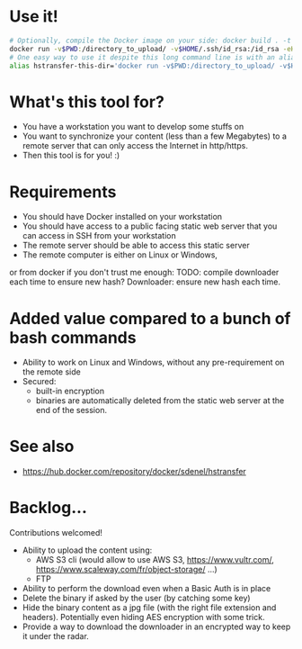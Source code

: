 # Use it!
```bash
# Optionally, compile the Docker image on your side: docker build . -t sdenel/hstransfer 
docker run -v$PWD:/directory_to_upload/ -v$HOME/.ssh/id_rsa:/id_rsa -eHSTRANSFER_SSH_HOST="toto@something.com" -eHSTRANSFER_SSH_PATH="/var/www/apache/somedir/" -eHSTRANSFER_HTTP_PATH="https://something.com/somedir/" -ti sdenel/hstransfer 
# One easy way to use it despite this long command line is with an alias:
alias hstransfer-this-dir='docker run -v$PWD:/directory_to_upload/ -v$HOME/.ssh/id_rsa:/id_rsa -eHSTRANSFER_SSH_HOST="sde@..." -e HSTRANSFER_SSH_PATH="/var/www/..." -eHSTRANSFER_HTTP_PATH="https://download..." -ti sdenel/hstransfer'
```

# What's this tool for?
* You have a workstation you want to develop some stuffs on
* You want to synchronize your content (less than a few Megabytes) to a remote server that can only access the Internet in http/https.
* Then this tool is for you! :)

# Requirements
* You should have Docker installed on your workstation
* You should have access to a public facing static web server that you can access in SSH from your workstation
* The remote server should be able to access this static server
* The remote computer is either on Linux or Windows, 

or from docker if you don't trust me enough:
TODO: compile downloader each time to ensure new hash?
Downloader: ensure new hash each time.

# Added value compared to a bunch of bash commands
* Ability to work on Linux and Windows, without any pre-requirement on the remote side
* Secured:
    * built-in encryption
    * binaries are automatically deleted from the static web server at the end of the session.
  
# See also
* https://hub.docker.com/repository/docker/sdenel/hstransfer

# Backlog...
Contributions welcomed!
* Ability to upload the content using:
    * AWS S3 cli (would allow to use AWS S3, https://www.vultr.com/, https://www.scaleway.com/fr/object-storage/ ...)
    * FTP
* Ability to perform the download even when a Basic Auth is in place
* Delete the binary if asked by the user (by catching some key)
* Hide the binary content as a jpg file (with the right file extension and headers). Potentially even hiding AES encryption with some trick.
* Provide a way to download the downloader in an encrypted way to keep it under the radar.
